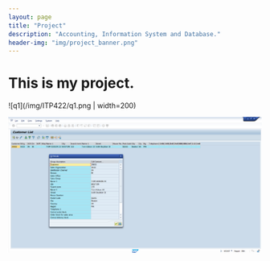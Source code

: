```yaml
---
layout: page
title: "Project"
description: "Accounting, Information System and Database."
header-img: "img/project_banner.png"
---
```


# This is my project.

![q1](/img/ITP422/q1.png | width=200)

<img src="/img/ITP422/q1.png" style="width=100%">